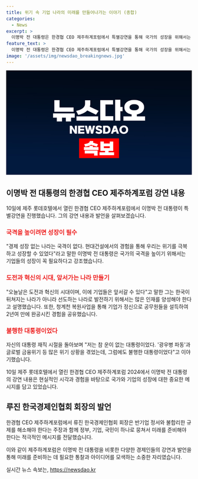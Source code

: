 ```yaml
---
title: 위기 속 기업 나라의 미래를 만들어나가는 이야기 (종합)
categories:
  - News
excerpt: >
  이명박 전 대통령은 한경협 CEO 제주하계포럼에서 특별강연을 통해 국가의 성장을 위해서는 기업이 중요하며, 미래를 대비하여 변화와 혁신이 필수적이라고 강조했다. 또한, 자신의 대통령 재직 시절을 돌아보며 불행한 대통령이라고 밝혔다. 류진 한국경제인협회 회장은 반기업 정서와 불합리한 규제 해소를 촉구하며 역사의 변곡점에서 정부, 기업, 국민이 협력해야 한다고 강조했다. 함영주 하나금융지주 회장, 신현우 한화에어로스페이스 사장, 배경훈 LG AI연구원장 등이 이번 포럼에서 연사로 참여한다.
feature_text: >
  이명박 전 대통령은 한경협 CEO 제주하계포럼에서 특별강연을 통해 국가의 성장을 위해서는 기업이 중요하며, 미래를 대비하여 변화와 혁신이 필수적이라고 강조했다. 또한, 자신의 대통령 재직 시절을 돌아보며 불행한 대통령이라고 밝혔다. 류진 한국경제인협회 회장은 반기업 정서와 불합리한 규제 해소를 촉구하며 역사의 변곡점에서 정부, 기업, 국민이 협력해야 한다고 강조했다. 함영주 하나금융지주 회장, 신현우 한화에어로스페이스 사장, 배경훈 LG AI연구원장 등이 이번 포럼에서 연사로 참여한다.
image: '/assets/img/newsdao_breakingnews.jpg'
---
```


<p><img src="/assets/img/newsdao_breakingnews.jpg" alt="flaretime 속보" /></p>

<h2 data-ke-size="size26">이명박 전 대통령의 한경협 CEO 제주하계포럼 강연 내용</h2>

<p data-ke-size="size16">10일에 제주 롯데호텔에서 열린 한경협 CEO 제주하계포럼에서 이명박 전 대통령이 특별강연을 진행했습니다. 그의 강연 내용과 발언을 살펴보겠습니다.</p>

<h3><b><span style="color: #ee2323;">국격을 높이려면 성장이 필수</span></b></h3>

<p data-ke-size="size16">"경제 성장 없는 나라는 국격이 없다. 현대건설에서의 경험을 통해 우리는 위기를 극복하고 성장할 수 있었다"라고 말한 이명박 전 대통령은 국가의 국격을 높이기 위해서는 기업들의 성장이 꼭 필요하다고 강조했습니다.</p>

<h3><b><span style="color: #ee2323;">도전과 혁신의 시대, 앞서가는 나라 만들기</span></b></h3>

<p data-ke-size="size16">"오늘날은 도전과 혁신의 시대이며, 이에 기업들은 앞서갈 수 있다"고 말한 그는 한국이 뒤쳐지는 나라가 아니라 선도하는 나라로 발전하기 위해서는 많은 인재를 양성해야 한다고 설명했습니다. 또한, 청계천 복원사업을 통해 기업가 정신으로 공무원들을 설득하여 2년여 만에 완공시킨 경험을 공유했습니다.</p>

<h3><b><span style="color: #ee2323;">불행한 대통령이었다</span></b></h3>

<p data-ke-size="size16">자신의 대통령 재직 시절을 돌아보며 "저는 참 운이 없는 대통령이었다. '광우병 파동'과 글로벌 금융위기 등 많은 위기 상황을 겪었는데, 그럼에도 불행한 대통령이었다"고 이야기했습니다.</p>

<p data-ke-size="size16">10일 제주 롯데호텔에서 열린 한경협 CEO 제주하계포럼 2024에서 이명박 전 대통령의 강연 내용은 현실적인 시각과 경험을 바탕으로 국가와 기업의 성장에 대한 중요한 메시지를 담고 있었습니다.</p>

<h2 data-ke-size="size26">루진 한국경제인협회 회장의 발언</h2>

<p data-ke-size="size16">한경협 CEO 제주하계포럼에서 류진 한국경제인협회 회장은 반기업 정서와 불합리한 규제를 해소해야 한다는 주장과 함께 정부, 기업, 국민이 하나로 뭉쳐서 미래를 준비해야 한다는 적극적인 메시지를 전달했습니다.</p>

<p data-ke-size="size16">이와 같이 제주하계포럼은 이명박 전 대통령을 비롯한 다양한 경제인들의 강연과 발언을 통해 미래를 준비하는 데 필요한 통찰과 아이디어를 모색하는 소중한 자리였습니다.</p>
실시간 뉴스 속보는, <a href="https://newsdao.kr" rel="dofollow">https://newsdao.kr</a>


